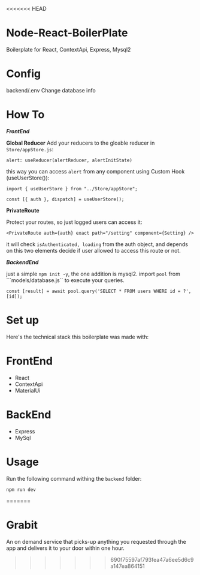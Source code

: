 <<<<<<< HEAD
# Node-React-BoilerPlate

Boilerplate for React, ContextApi, Express, Mysql2

# Config 

backend/.env
Change database info

# How To

***FrontEnd***

**Global Reducer**
Add your reducers to the gloable reducer in ```Store/appStore.js```:

```
alert: useReducer(alertReducer, alertInitState)
```

this way you can access ```alert``` from any component using Custom Hook (useUserStore()):

```
import { useUserStore } from "../Store/appStore";

const [{ auth }, dispatch] = useUserStore();

```

**PrivateRoute**

Protect your routes, so just logged users can access it:

```
<PrivateRoute auth={auth} exact path="/setting" component={Setting} />
```
it will check ```isAuthenticated, loading``` from the auth object, and depends  
on this two elements decide if user allowed to access this route or not.

***BackendEnd***

just a simple ```npm init -y```, the one addition is mysql2.
import ```pool``` from ```models/database.js`` to execute your queries.
```
const [result] = await pool.query('SELECT * FROM users WHERE id = ?', [id]);
```

# Set up

Here's the technical stack this boilerplate was made with:

# FrontEnd

- React
- ContextApi
- MaterialUi

# BackEnd

- Express
- MySql

# Usage

Run the following command withing the `backend` folder:

```
npm run dev
```
=======
# Grabit
An on demand service that picks-up anything you requested through the app and delivers it to your door within one hour.
>>>>>>> 690f75597af793fea47a6ee5d6c9a147ea864151
